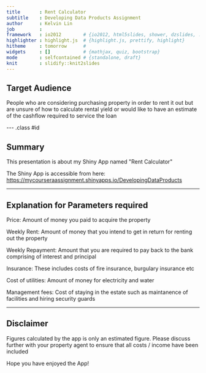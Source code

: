 ```yaml
---
title       : Rent Calculator
subtitle    : Developing Data Products Assignment
author      : Kelvin Lin
job         : 
framework   : io2012        # {io2012, html5slides, shower, dzslides, ...}
highlighter : highlight.js  # {highlight.js, prettify, highlight}
hitheme     : tomorrow      # 
widgets     : []            # {mathjax, quiz, bootstrap}
mode        : selfcontained # {standalone, draft}
knit        : slidify::knit2slides
---
```


## Target Audience

People who are considering purchasing property in order to rent it out but are unsure of how to calculate rental yield or would like to have an estimate of the cashflow required to service the loan

--- .class #id 

## Summary

This presentation is about my Shiny App named "Rent Calculator"

The Shiny App is accessible from here: 
https://mycourseraassignment.shinyapps.io/DevelopingDataProducts

---

## Explanation for Parameters required

Price: Amount of money you paid to acquire the property

Weekly Rent: Amount of money that you intend to get in return for renting out the property

Weekly Repayment: Amount that you are required to pay back to the bank comprising of interest and principal

Insurance: These includes costs of fire insurance, burgulary insurance etc

Cost of utilities: Amount of money for electricity and water

Management fees: Cost of staying in the estate such as maintanence of facilities and hiring security guards

---

## Disclaimer

Figures calculated by the app is only an estimated figure.
Please discuss further with your property agent to ensure that all costs / income have been included

Hope you have enjoyed the App!



